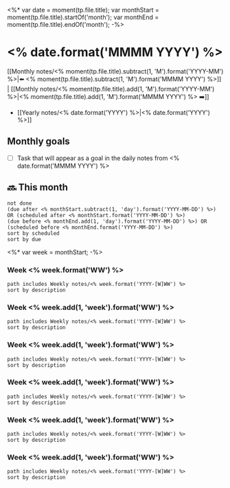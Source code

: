 <%*
  var date = moment(tp.file.title);
  var monthStart = moment(tp.file.title).startOf('month');
  var monthEnd = moment(tp.file.title).endOf('month');
-%>
# <% date.format('MMMM YYYY') %>

[[Monthly notes/<% moment(tp.file.title).subtract(1, 'M').format('YYYY-MM') %>|⬅️ <% moment(tp.file.title).subtract(1, 'M').format('MMMM YYYY') %>]] | [[Monthly notes/<% moment(tp.file.title).add(1, 'M').format('YYYY-MM') %>|<% moment(tp.file.title).add(1, 'M').format('MMMM YYYY') %>  ➡️]]

- [[Yearly notes/<% date.format('YYYY') %>|<% date.format('YYYY') %>]]

## Monthly goals

- [ ] Task that will appear as a goal in the daily notes from <% date.format('MMMM YYYY') %>


## 🔜 This month

```tasks
not done
(due after <% monthStart.subtract(1, 'day').format('YYYY-MM-DD') %>) OR (scheduled after <% monthStart.format('YYYY-MM-DD') %>)
(due before <% monthEnd.add(1, 'day').format('YYYY-MM-DD') %>) OR (scheduled before <% monthEnd.format('YYYY-MM-DD') %>)
sort by scheduled
sort by due
```

<%* var week = monthStart; -%>
### Week <% week.format('WW') %>
```tasks
path includes Weekly notes/<% week.format('YYYY-[W]WW') %>
sort by description
```
### Week <% week.add(1, 'week').format('WW') %>

```tasks
path includes Weekly notes/<% week.format('YYYY-[W]WW') %>
sort by description
```
### Week <% week.add(1, 'week').format('WW') %>

```tasks
path includes Weekly notes/<% week.format('YYYY-[W]WW') %>
sort by description
```
### Week <% week.add(1, 'week').format('WW') %>

```tasks
path includes Weekly notes/<% week.format('YYYY-[W]WW') %>
sort by description
```
### Week <% week.add(1, 'week').format('WW') %>

```tasks
path includes Weekly notes/<% week.format('YYYY-[W]WW') %>
sort by description
```
### Week <% week.add(1, 'week').format('WW') %>

```tasks
path includes Weekly notes/<% week.format('YYYY-[W]WW') %>
sort by description
```
